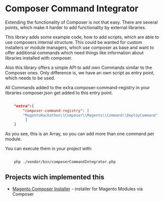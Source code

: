 Composer Command Integrator
===========================

Extending the functionality of Composer is not that easy.
There are several points, which make it harder to add functionality by external libraries.

This library adds some example code, how to add scripts, which are able to use composers internal structure.
This could be wanted for custom installers or module managers, which use composer as base
and want to offer additional commands which need things like information about libraries
installed with composer.

Also this library offers a simple API to add own Commands similar to the Composer ones.
Only difference is, we have an own script as entry point, which needs to be used.

All Commands added to the extra.composer-command-registry in your libraries composer.json get added to this entry point.

```json

    "extra":{
        "composer-command-registry": [
        "MagentoHackathon\\Composer\\Magento\\Command\\DeployCommand"
         ]
    }

```

As you see, this is an Array, so you can add more than one command per module.

You can execute them in your project with:

```

    php ./vendor/bin/composerCommandIntegrator.php

```



Projects wich implemented this
------------------------------

* [Magento Composer Installer](https://github.com/magento-hackathon/magento-composer-installer) - installer for Magento Modules via Composer